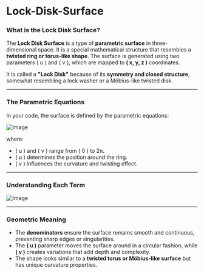 # Lock-Disk-Surface

### **What is the Lock Disk Surface?**  
The **Lock Disk Surface** is a type of **parametric surface** in three-dimensional space. It is a special mathematical structure that resembles a **twisted ring or torus-like shape**. The surface is generated using two parameters \( u \) and \( v \), which are mapped to **\( x, y, z \)** coordinates.

It is called a **"Lock Disk"** because of its **symmetry and closed structure**, somewhat resembling a lock washer or a Möbius-like twisted disk.

---

### **The Parametric Equations**
In your code, the surface is defined by the parametric equations:

![Image](https://github.com/user-attachments/assets/68677abf-b22d-46bc-a157-5ae596f08adf)

where:  
- \( u \) and \( v \) range from \( 0 \) to 2π.  
- \( u \) determines the position around the ring.  
- \( v \) influences the curvature and twisting effect.

---

### **Understanding Each Term**

![Image](https://github.com/user-attachments/assets/9efa3446-34b1-4e61-8817-f69dc5eb06d3)

---

### **Geometric Meaning**
- The **denominators** ensure the surface remains smooth and continuous, preventing sharp edges or singularities.  
- The **\( u \)** parameter moves the surface around in a circular fashion, while **\( v \)** creates variations that add depth and complexity.  
- The shape looks similar to a **twisted torus or Möbius-like surface** but has unique curvature properties.
